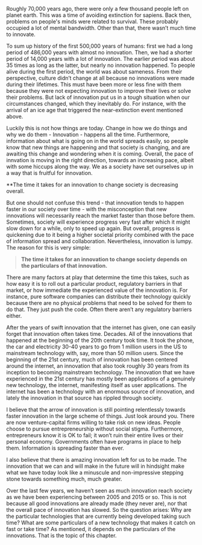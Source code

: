 Roughly 70,000 years ago, there were only a few thousand people left on planet earth. This was a time of avoiding extinction for sapiens. Back then, problems on people's minds were related to survival. These probably occupied a lot of mental bandwidth. Other than that, there wasn’t much time to innovate.

To sum up history of the first 500,000 years of humans: first we had a long period of 486,000 years with almost no innovation. Then, we had a shorter period of 14,000 years with a lot of innovation. The earlier period was about 35 times as long as the latter, but nearly no innovation happened. To people alive during the first period, the world was about sameness. From their perspective, culture didn’t change at all because no innovations were made during their lifetimes. This must have been more or less fine with them because they were not expecting innovation to improve their lives or solve their problems. But lack of innovation put us in a tough situation when our circumstances changed, which they inevitably do. For instance, with the arrival of an ice age that triggered the near-extinction event mentioned above.

Luckily this is not how things are today. Change in how we do things and why we do them - Innovation - happens all the time. Furthermore, information about what is going on in the world spreads easily, so people know that new things are happening and that society is changing, and are awaiting this change and wondering when it is coming. Overall, the pace of innvation is moving in the right direction, towards an increasing pace, albeit with some hiccups along the way. We as a society have set ourselves up in a way that is fruitful for innovation.

**The time it takes for an innovation to change society is decreasing overall.

But one should not confuse this trend - that innovation tends to happen faster in our society over time - with the misconception that new innovations will necessarily reach the market faster than those before them. Sometimes, society will experience progress very fast after which it might slow down for a while, only to speed up again. But overall, progress is quickening due to it being a higher societal priority combined with the pace of information spread and collaboration. Nevertheless, innovation is lumpy. The reason for this is very simple:

>**The time it takes for an innovation to change society depends on the particulars of that innovation.**

There are many factors at play that determine the time this takes, such as how easy it is to roll out a particular product, regulatory barriers in that market, or how immediate the experienced value of the innovation is. For instance, pure software companies can distribute their technology quickly because there are no physical problems that need to be solved for them to do that. They just push the code. Often there aren’t any regulatory barriers either.

After the years of swift innovation that the internet has given, one can easily forget that innovation often takes time. Decades. All of the innovations that happened at the beginning of the 20th century took time. It took the phone, the car and electricity 30-40 years to go from 1 million users in the US to mainstream technology with, say, more than 50 million users. Since the beginning of the 21st century, much of innovation has been centered around the internet, an innovation that also took roughly 30 years from its inception to becoming mainstream technology. The innovation that we have experienced in the 21st century has mostly been applications of a genuinely new technology, the internet, manifesting itself as user applications. The internet has been a technology with an enormous source of innovation, and lately the innovation in that source has rippled through society.

I believe that the arrow of innovation is still pointing relentlessly towards faster innovation in the large scheme of things. Just look around you. There are now venture-capital firms willing to take risk on new ideas. People choose to pursue entrepreneurship without social stigma. Furthermore, entrepreneurs know it is OK to fail; it won’t ruin their entire lives or their personal economy. Governments often have programs in place to help them. Information is spreading faster than ever.

I also believe that there is amazing innovation left for us to be made. The innovation that we can and will make in the future will in hindsight make what we have today look like a minuscule and non-impressive stepping stone towards something much, much greater.

Over the last few years, we haven’t seen as much innovation reach society as we have been experiencing between 2005 and 2015 or so. This is not because all good innovations are already made (they never are), nor that the overall pace of innovation has slowed. So the question arises: Why are the particular technologies that are currently being developed taking such time? What are some particulars of a new technology that makes it catch on fast or take time? As mentioned, it depends on the particulars of the innovations. That is the topic of this chapter. 
